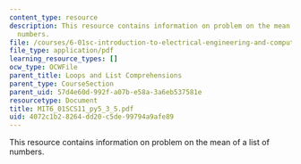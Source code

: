 ```yaml
---
content_type: resource
description: This resource contains information on problem on the mean of a list of
  numbers.
file: /courses/6-01sc-introduction-to-electrical-engineering-and-computer-science-i-spring-2011/4072c1b28264dd20c5de99794a9afe89_MIT6_01SCS11_py5_3_5.pdf
file_type: application/pdf
learning_resource_types: []
ocw_type: OCWFile
parent_title: Loops and List Comprehensions
parent_type: CourseSection
parent_uid: 57d4e60d-992f-a07b-e58a-3a6eb537581e
resourcetype: Document
title: MIT6_01SCS11_py5_3_5.pdf
uid: 4072c1b2-8264-dd20-c5de-99794a9afe89
---
```

This resource contains information on problem on the mean of a list of numbers.